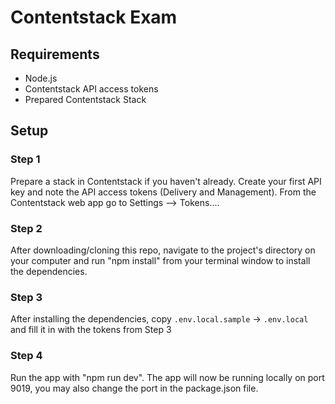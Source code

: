 # Contentstack Exam

## Requirements

- Node.js
- Contentstack API access tokens
- Prepared Contentstack Stack

## Setup

### Step 1

Prepare a stack in Contentstack if you haven't already.
Create your first API key and note the API access tokens (Delivery and Management).
From the Contentstack web app go to Settings --> Tokens....

### Step 2

After downloading/cloning this repo, navigate to the project's directory on your computer and run "npm install" from your terminal window to install the dependencies.

### Step 3

After installing the dependencies, copy `.env.local.sample` -> `.env.local` and fill it in with the tokens from Step 3

### Step 4

Run the app with "npm run dev". The app will now be running locally on port 9019, you may also change the port in the package.json file.
